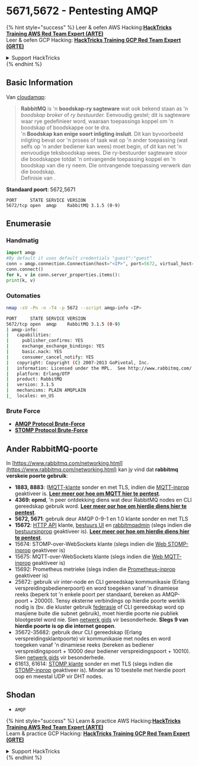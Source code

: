 # 5671,5672 - Pentesting AMQP

{% hint style="success" %}
Leer & oefen AWS Hacking:<img src="/.gitbook/assets/arte.png" alt="" data-size="line">[**HackTricks Training AWS Red Team Expert (ARTE)**](https://training.hacktricks.xyz/courses/arte)<img src="/.gitbook/assets/arte.png" alt="" data-size="line">\
Leer & oefen GCP Hacking: <img src="/.gitbook/assets/grte.png" alt="" data-size="line">[**HackTricks Training GCP Red Team Expert (GRTE)**<img src="/.gitbook/assets/grte.png" alt="" data-size="line">](https://training.hacktricks.xyz/courses/grte)

<details>

<summary>Support HackTricks</summary>

* Kyk na die [**subskripsie planne**](https://github.com/sponsors/carlospolop)!
* **Sluit aan by die** 💬 [**Discord groep**](https://discord.gg/hRep4RUj7f) of die [**telegram groep**](https://t.me/peass) of **volg** ons op **Twitter** 🐦 [**@hacktricks\_live**](https://twitter.com/hacktricks\_live)**.**
* **Deel hacking truuks deur PRs in te dien na die** [**HackTricks**](https://github.com/carlospolop/hacktricks) en [**HackTricks Cloud**](https://github.com/carlospolop/hacktricks-cloud) github repos.

</details>
{% endhint %}

## Basic Information

Van [cloudamqp](https://www.cloudamqp.com/blog/2015-05-18-part1-rabbitmq-for-beginners-what-is-rabbitmq.html):

> **RabbitMQ** is 'n **boodskap-ry sagteware** wat ook bekend staan as 'n _boodskap broker_ of _ry bestuurder._ Eenvoudig gestel; dit is sagteware waar rye gedefinieer word, waaraan toepassings koppel om 'n boodskap of boodskappe oor te dra.\
> 'n **Boodskap kan enige soort inligting insluit**. Dit kan byvoorbeeld inligting bevat oor 'n proses of taak wat op 'n ander toepassing (wat selfs op 'n ander bediener kan wees) moet begin, of dit kan net 'n eenvoudige teksboodskap wees. Die ry-bestuurder sagteware stoor die boodskappe totdat 'n ontvangende toepassing koppel en 'n boodskap van die ry neem. Die ontvangende toepassing verwerk dan die boodskap.\
Definisie van .

**Standaard poort**: 5672,5671
```
PORT     STATE SERVICE VERSION
5672/tcp open  amqp    RabbitMQ 3.1.5 (0-9)
```
## Enumerasie

### Handmatig
```python
import amqp
#By default it uses default credentials "guest":"guest"
conn = amqp.connection.Connection(host="<IP>", port=5672, virtual_host="/")
conn.connect()
for k, v in conn.server_properties.items():
print(k, v)
```
### Outomaties
```bash
nmap -sV -Pn -n -T4 -p 5672 --script amqp-info <IP>

PORT     STATE SERVICE VERSION
5672/tcp open  amqp    RabbitMQ 3.1.5 (0-9)
| amqp-info:
|   capabilities:
|     publisher_confirms: YES
|     exchange_exchange_bindings: YES
|     basic.nack: YES
|     consumer_cancel_notify: YES
|   copyright: Copyright (C) 2007-2013 GoPivotal, Inc.
|   information: Licensed under the MPL.  See http://www.rabbitmq.com/
|   platform: Erlang/OTP
|   product: RabbitMQ
|   version: 3.1.5
|   mechanisms: PLAIN AMQPLAIN
|_  locales: en_US
```
### Brute Force

* [**AMQP Protocol Brute-Force**](../generic-methodologies-and-resources/brute-force.md#amqp-activemq-rabbitmq-qpid-joram-and-solace)
* [**STOMP Protocol Brute-Force**](../generic-methodologies-and-resources/brute-force.md#stomp-activemq-rabbitmq-hornetq-and-openmq)

## Ander RabbitMQ-poorte

In [https://www.rabbitmq.com/networking.html](https://www.rabbitmq.com/networking.html) kan jy vind dat **rabbitmq verskeie poorte gebruik**:

* **1883, 8883**: ([MQTT-klante](http://mqtt.org) sonder en met TLS, indien die [MQTT-inprop](https://www.rabbitmq.com/mqtt.html) geaktiveer is. [**Leer meer oor hoe om MQTT hier te pentest**](1883-pentesting-mqtt-mosquitto.md).
* **4369: epmd**, 'n peer ontdekking diens wat deur RabbitMQ nodes en CLI gereedskap gebruik word. [**Leer meer oor hoe om hierdie diens hier te pentest**](4369-pentesting-erlang-port-mapper-daemon-epmd.md).
* **5672, 5671**: gebruik deur AMQP 0-9-1 en 1.0 klante sonder en met TLS
* **15672**: [HTTP API](https://www.rabbitmq.com/management.html) klante, [bestuurs UI](https://www.rabbitmq.com/management.html) en [rabbitmqadmin](https://www.rabbitmq.com/management-cli.html) (slegs indien die [bestuursinprop](https://www.rabbitmq.com/management.html) geaktiveer is). [**Leer meer oor hoe om hierdie diens hier te pentest**](15672-pentesting-rabbitmq-management.md).
* 15674: STOMP-over-WebSockets klante (slegs indien die [Web STOMP-inprop](https://www.rabbitmq.com/web-stomp.html) geaktiveer is)
* 15675: MQTT-over-WebSockets klante (slegs indien die [Web MQTT-inprop](https://www.rabbitmq.com/web-mqtt.html) geaktiveer is)
* 15692: Prometheus metrieke (slegs indien die [Prometheus-inprop](https://www.rabbitmq.com/prometheus.html) geaktiveer is)
* 25672: gebruik vir inter-node en CLI gereedskap kommunikasie (Erlang verspreidingsbedienerpoort) en word toegeken vanaf 'n dinamiese reeks (beperk tot 'n enkele poort per standaard, bereken as AMQP-poort + 20000). Tensy eksterne verbindings op hierdie poorte werklik nodig is (bv. die kluster gebruik [federasie](https://www.rabbitmq.com/federation.html) of CLI gereedskap word op masjiene buite die subnet gebruik), moet hierdie poorte nie publiek blootgestel word nie. Sien [netwerk gids](https://www.rabbitmq.com/networking.html) vir besonderhede. **Slegs 9 van hierdie poorte is op die internet geopen**.
* 35672-35682: gebruik deur CLI gereedskap (Erlang verspreidingsklantpoorte) vir kommunikasie met nodes en word toegeken vanaf 'n dinamiese reeks (bereken as bediener verspreidingspoort + 10000 deur bediener verspreidingspoort + 10010). Sien [netwerk gids](https://www.rabbitmq.com/networking.html) vir besonderhede.
* 61613, 61614: [STOMP klante](https://stomp.github.io/stomp-specification-1.2.html) sonder en met TLS (slegs indien die [STOMP-inprop](https://www.rabbitmq.com/stomp.html) geaktiveer is). Minder as 10 toestelle met hierdie poort oop en meestal UDP vir DHT nodes.

## Shodan

* `AMQP`

{% hint style="success" %}
Learn & practice AWS Hacking:<img src="/.gitbook/assets/arte.png" alt="" data-size="line">[**HackTricks Training AWS Red Team Expert (ARTE)**](https://training.hacktricks.xyz/courses/arte)<img src="/.gitbook/assets/arte.png" alt="" data-size="line">\
Learn & practice GCP Hacking: <img src="/.gitbook/assets/grte.png" alt="" data-size="line">[**HackTricks Training GCP Red Team Expert (GRTE)**<img src="/.gitbook/assets/grte.png" alt="" data-size="line">](https://training.hacktricks.xyz/courses/grte)

<details>

<summary>Support HackTricks</summary>

* Check the [**subscription plans**](https://github.com/sponsors/carlospolop)!
* **Join the** 💬 [**Discord group**](https://discord.gg/hRep4RUj7f) or the [**telegram group**](https://t.me/peass) or **follow** us on **Twitter** 🐦 [**@hacktricks\_live**](https://twitter.com/hacktricks\_live)**.**
* **Share hacking tricks by submitting PRs to the** [**HackTricks**](https://github.com/carlospolop/hacktricks) and [**HackTricks Cloud**](https://github.com/carlospolop/hacktricks-cloud) github repos.

</details>
{% endhint %}

